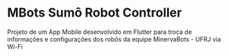 # MBots Sumô Robot Controller

Projeto de um App Mobile desenvolvido em Flutter para troca de informações e configurações dos robôs da equipe MinervaBots - UFRJ via Wi-Fi
